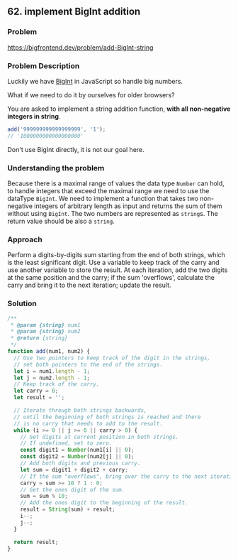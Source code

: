 ## 62. implement BigInt addition

### Problem

https://bigfrontend.dev/problem/add-BigInt-string

### Problem Description

Luckily we have [BigInt](https://developer.mozilla.org/en-US/docs/Web/JavaScript/Reference/Global_Objects/BigInt) in JavaScript so handle big numbers.

What if we need to do it by ourselves for older browsers?

You are asked to implement a string addition function, **with all non-negative integers in string**.

```js
add('999999999999999999', '1');
// '1000000000000000000'
```

Don't use BigInt directly, it is not our goal here.

### Understanding the problem

Because there is a maximal range of values the data type `Number` can hold, to handle integers that exceed the maximal range we need to use the dataType `BigInt`. We need to implement a function that takes two non-negative integers of arbitrary length as input and returns the sum of them without using `BigInt`. The two numbers are represented as `string`s. The return value should be also a `string`.

### Approach

Perform a digits-by-digits sum starting from the end of both strings, which is the least significant digit. Use a variable to keep track of the carry and use another variable to store the result. At each iteration, add the two digits at the same position and the carry; if the sum 'overflows', calculate the carry and bring it to the next iteration; update the result.

### Solution

```js
/**
 * @param {string} num1
 * @param {string} num2
 * @return {string}
 */
function add(num1, num2) {
  // Use two pointers to keep track of the digit in the strings,
  // set both pointers to the end of the strings.
  let i = num1.length - 1;
  let j = num2.length - 1;
  // Keep track of the carry.
  let carry = 0;
  let result = '';

  // Iterate through both strings backwards,
  // until the beginning of both strings is reached and there
  // is no carry that needs to add to the result.
  while (i >= 0 || j >= 0 || carry > 0) {
    // Get digits at current position in both strings.
    // If undefined, set to zero.
    const digit1 = Number(num1[i] || 0);
    const digit2 = Number(num2[j] || 0);
    // Add both digits and previous carry.
    let sum = digit1 + digit2 + carry;
    // If the sum "overflows", bring over the carry to the next iteration.
    carry = sum >= 10 ? 1 : 0;
    // Get the ones digit of the sum.
    sum = sum % 10;
    // Add the ones digit to the beginning of the result.
    result = String(sum) + result;
    i--;
    j--;
  }

  return result;
}
```
